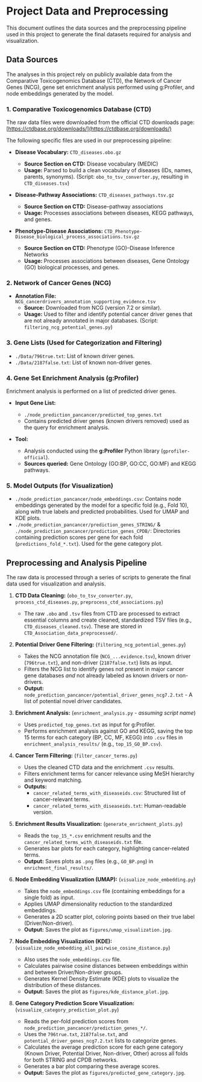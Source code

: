 # Project Data and Preprocessing

This document outlines the data sources and the preprocessing pipeline used in this project to generate the final datasets required for analysis and visualization.

## Data Sources

The analyses in this project rely on publicly available data from the Comparative Toxicogenomics Database (CTD), the Network of Cancer Genes (NCG), gene set enrichment analysis performed using g:Profiler, and node embeddings generated by the model.

### 1. Comparative Toxicogenomics Database (CTD)

The raw data files were downloaded from the official CTD downloads page:
[https://ctdbase.org/downloads/](https://ctdbase.org/downloads/)

The following specific files are used in our preprocessing pipeline:

* **Disease Vocabulary:** `CTD_diseases.obo.gz`
    * **Source Section on CTD:** Disease vocabulary (MEDIC)
    * **Usage:** Parsed to build a clean vocabulary of diseases (IDs, names, parents, synonyms). (Script: `obo_to_tsv_converter.py`, resulting in `CTD_diseases.tsv`)

* **Disease-Pathway Associations:** `CTD_diseases_pathways.tsv.gz`
    * **Source Section on CTD:** Disease–pathway associations
    * **Usage:** Processes associations between diseases, KEGG pathways, and genes.

* **Phenotype-Disease Associations:** `CTD_Phenotype-Disease_biological_process_associations.tsv.gz`
    * **Source Section on CTD:** Phenotype (GO)–Disease Inference Networks
    * **Usage:** Processes associations between diseases, Gene Ontology (GO) biological processes, and genes.

### 2. Network of Cancer Genes (NCG)

* **Annotation File:** `NCG_cancerdrivers_annotation_supporting_evidence.tsv`
    * **Source:** Downloaded from NCG (version 7.2 or similar).
    * **Usage:** Used to filter and identify potential cancer driver genes that are not already annotated in major databases. (Script: `filtering_ncg_potential_genes.py`)

### 3. Gene Lists (Used for Categorization and Filtering)

* `./Data/796true.txt`: List of known driver genes.
* `./Data/2187false.txt`: List of known non-driver genes.

### 4. Gene Set Enrichment Analysis (g:Profiler)

Enrichment analysis is performed on a list of predicted driver genes.

* **Input Gene List:**
    * `./node_prediction_pancancer/predicted_top_genes.txt`
    * Contains predicted driver genes (known drivers removed) used as the query for enrichment analysis.

* **Tool:**
    * Analysis conducted using the **g:Profiler** Python library (`gprofiler-official`).
    * **Sources queried:** Gene Ontology (GO:BP, GO:CC, GO:MF) and KEGG pathways.

### 5. Model Outputs (for Visualization)

* `./node_prediction_pancancer/node_embeddings.csv`: Contains node embeddings generated by the model for a specific fold (e.g., Fold 10), along with true labels and predicted probabilities. Used for UMAP and KDE plots.
* `./node_prediction_pancancer/prediction_genes_STRING/` & `./node_prediction_pancancer/prediction_genes_CPDB/`: Directories containing prediction scores per gene for each fold (`predictions_fold_*.txt`). Used for the gene category plot.

## Preprocessing and Analysis Pipeline

The raw data is processed through a series of scripts to generate the final data used for visualization and analysis.

1.  **CTD Data Cleaning:** (`obo_to_tsv_converter.py`, `process_ctd_diseases.py`, `preprocess_ctd_associations.py`)
    * The raw `.obo` and `.tsv` files from CTD are processed to extract essential columns and create cleaned, standardized TSV files (e.g., `CTD_diseases_cleaned.tsv`). These are stored in `CTD_Association_data_preprocessed/`.

2.  **Potential Driver Gene Filtering:** (`filtering_ncg_potential_genes.py`)
    * Takes the NCG annotation file (`NCG_...evidence.tsv`), known driver (`796true.txt`), and non-driver (`2187false.txt`) lists as input.
    * Filters the NCG list to identify genes not present in major cancer gene databases *and* not already labeled as known drivers or non-drivers.
    * **Output:** `node_prediction_pancancer/potential_driver_genes_ncg7.2.txt` - A list of potential novel driver candidates.

3.  **Enrichment Analysis:** (`enrichment_analysis.py` - *assuming script name*)
    * Uses `predicted_top_genes.txt` as input for g:Profiler.
    * Performs enrichment analysis against GO and KEGG, saving the top 15 terms for each category (BP, CC, MF, KEGG) into `.csv` files in `enrichment_analysis_results/` (e.g., `top_15_GO_BP.csv`).

4.  **Cancer Term Filtering:** (`filter_cancer_terms.py`)
    * Uses the cleaned CTD data and the enrichment `.csv` results.
    * Filters enrichment terms for cancer relevance using MeSH hierarchy and keyword matching.
    * **Outputs:**
        * `cancer_related_terms_with_diseaseids.csv`: Structured list of cancer-relevant terms.
        * `cancer_related_terms_with_diseaseids.txt`: Human-readable version.

5.  **Enrichment Results Visualization:** (`generate_enrichment_plots.py`)
    * Reads the `top_15_*.csv` enrichment results and the `cancer_related_terms_with_diseaseids.txt` file.
    * Generates bar plots for each category, highlighting cancer-related terms.
    * **Output:** Saves plots as `.png` files (e.g., `GO_BP.png`) in `enrichment_final_results/`.

6.  **Node Embedding Visualization (UMAP):** (`visualize_node_embedding.py`)
    * Takes the `node_embeddings.csv` file (containing embeddings for a single fold) as input.
    * Applies UMAP dimensionality reduction to the standardized embeddings.
    * Generates a 2D scatter plot, coloring points based on their true label (Driver/Non-driver).
    * **Output:** Saves the plot as `figures/umap_visualization.jpg`.

7.  **Node Embedding Visualization (KDE):** (`visualize_node_embedding_all_pairwise_cosine_distance.py`)
    * Also uses the `node_embeddings.csv` file.
    * Calculates pairwise cosine distances between embeddings within and between Driver/Non-driver groups.
    * Generates Kernel Density Estimate (KDE) plots to visualize the distribution of these distances.
    * **Output:** Saves the plot as `figures/kde_distance_plot.jpg`.

8.  **Gene Category Prediction Score Visualization:** (`visualize_category_prediction_plot.py`)
    * Reads the per-fold prediction scores from `node_prediction_pancancer/prediction_genes_*/`.
    * Uses the `796true.txt`, `2187false.txt`, and `potential_driver_genes_ncg7.2.txt` lists to categorize genes.
    * Calculates the average prediction score for each gene category (Known Driver, Potential Driver, Non-driver, Other) across all folds for both STRING and CPDB networks.
    * Generates a bar plot comparing these average scores.
    * **Output:** Saves the plot as `figures/predicted_gene_category.jpg`.

